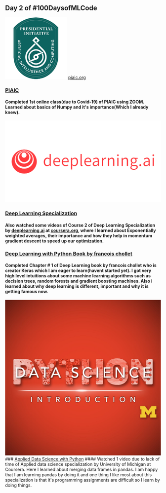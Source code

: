 ## Day 2 of #100DaysofMLCode

<img src = "0.png"> [piaic.org]() </img>
### <u>PIAIC</u>
#### Completed 1st online class(due to Covid-19) of PIAIC using ZOOM. Learned about basics of Numpy and it's importance(Which I already knew).


<img src = "2.png"></img>
### <u>Deep Learning Specialization</u>
#### Also watched some videos of Course 2 of Deep Learning Specialization by [deeplearning.ai]() at [coursera.org](), where I learned about Exponentially weighted averages, their importance and how they help in momentum gradient descent to speed up our optimization.



### <u>Deep Learning with Python Book by francois chollet </u>
#### Completed Chapter # 1 of Deep Learning book by francois chollet who is creator Keras which I am eager to learn(havent started yet). I got very high level intuitions about some machine learning algorithms such as decision trees, random forests and gradient boosting machines. Also i learned about why deep learning is different, important and why it is getting famous now.


<img src = "1.jpeg">
### <u>Applied Data Science with Python</u>
#### Watched 1 video due to lack of time of Applied data science specialization by University of Michigan at Coursera. Here I learned about merging data frames in pandas. I am happy that I am learning pandas by doing it and one thing I like most about this specialization is that it's programming assignments are difficult so I learn by doing things.